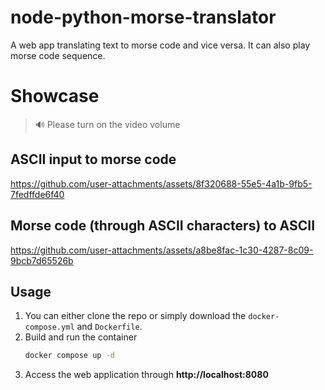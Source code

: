 # node-python-morse-translator

A web app translating text to morse code and vice versa. It can also play morse code sequence.

# Showcase
> 🔊 Please turn on the video volume
## ASCII input to morse code
https://github.com/user-attachments/assets/8f320688-55e5-4a1b-9fb5-7fedffde6f40

## Morse code (through ASCII characters) to ASCII
https://github.com/user-attachments/assets/a8be8fac-1c30-4287-8c09-9bcb7d65526b

## Usage
1. You can either clone the repo or simply download the `docker-compose.yml` and `Dockerfile`.
2. Build and run the container
   ```bash
   docker compose up -d
   ```
3. Access the web application through **http://localhost:8080**
